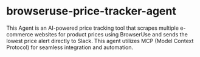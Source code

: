 # browseruse-price-tracker-agent
This Agent is an AI-powered price tracking tool that scrapes multiple e-commerce websites for product prices using BrowserUse and sends the lowest price alert directly to Slack. This agent utilizes MCP (Model Context Protocol) for seamless integration and automation.
